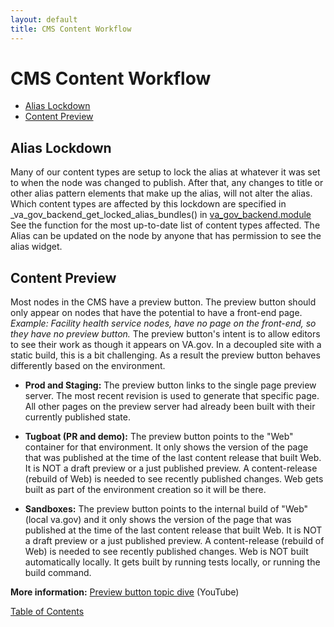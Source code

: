 ```yaml
---
layout: default
title: CMS Content Workflow
---
```


# CMS Content Workflow

* [Alias Lockdown](#alias-lockdown)
* [Content Preview](#content-preview)

## Alias Lockdown

Many of our content types are setup to lock the alias at whatever it was set
to when the node was changed to publish.  After that, any changes to title or
other alias pattern elements that make up the alias, will not alter the alias.
Which content types are affected by this lockdown are specified in
_va_gov_backend_get_locked_alias_bundles() in [va_gov_backend.module](https://github.com/department-of-veterans-affairs/va.gov-cms/blob/main/docroot/modules/custom/va_gov_backend/va_gov_backend.module#L316)  See the function for the most up-to-date list of content types
affected.  The Alias can be updated on the node by anyone that has permission to
see the alias widget.

## Content Preview

Most nodes in the CMS have a preview button.  The preview button should only appear on nodes that have the potential to have a front-end page. *Example: Facility health service nodes, have no page on the front-end, so they have no preview button.*  The preview button's intent is to allow editors to see their work as though it appears on VA.gov.  In a decoupled site with a static build, this is a bit challenging.  As a result the preview button behaves differently based on the environment.

* **Prod and Staging:** The preview button links to the single page preview server.  The most recent revision is used to generate that specific page.  All other pages on the preview server had already been built with their currently published state.

* **Tugboat (PR and demo):** The preview button points to the "Web" container for that environment. It only shows the version of the page that was published at the time
  of the last content release that built Web. It is NOT a draft preview or a just published preview.  A content-release (rebuild of Web) is needed to see recently
  published changes.  Web gets built as part of the environment creation so it will be there.

* **Sandboxes:** The preview button points to the internal build of "Web" (local va.gov) and it only shows the version of the page that was published at the time
  of the last content release that built Web. It is NOT a draft preview or a just published preview.  A content-release (rebuild of Web) is needed to see recently
  published changes. Web is NOT built automatically locally.  It gets built by running tests locally, or running the build command.

**More information:** [Preview button topic dive](https://www.youtube.com/watch?v=_PDtbqQQWyU&ab_channel=VACMSTraining
) (YouTube)

[Table of Contents](../README.md)
